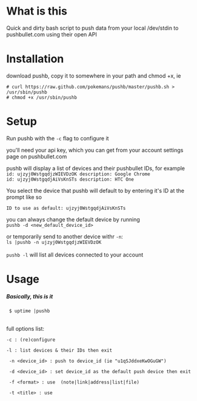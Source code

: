 What is this
======
Quick and dirty bash script to push data from your local /dev/stdin to pushbullet.com using their open API

Installation
======
download pushb, copy it to somewhere in your path and chmod +x,
ie

`# curl https://raw.github.com/pokemans/pushb/master/pushb.sh > /usr/sbin/pushb`<br>
`# chmod +x /usr/sbin/pushb`

Setup
======
Run pushb with the `-c` flag to configure it

you'll need your api key, which you can get from your account settings page on pushbullet.com

pushb will display a list of devices and their pushbullet IDs, for example <br>
`id: ujzyj0WstgqdjzWIEVDzOK description: Google Chrome`<br>
`id: ujzyj0WstgqdjAiVsKnSTs description: HTC One`

You select the device that pushb will default to by entering it's ID at the prompt like so

`ID to use as default: ujzyj0WstgqdjAiVsKnSTs`

you can always change the default device by running<br>
`
pushb -d <new_default_device_id>
`

or temporarily send to another device withr `-n`:<br>
`
ls |pushb -n ujzyj0WstgqdjzWIEVDzOK
`
<br><br>
`pushb -l` will list all devices connected to your account

Usage
======

##### Basically, this is it

` $ uptime |pushb`<br>
<br>

full options list:<br>

`-c : (re)configure`

`-l : list devices & their IDs then exit`

` -n <device_id> : push to device_id (ie "u1qSJddxeKwOGuGW")`

` -d <device_id> : set device_id as the default push device then exit`

` -f <format> : use  (note|link|address|list|file)`

` -t <title> : use`


